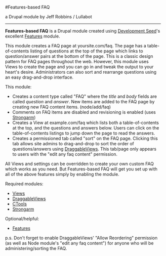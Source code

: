 #Features-based FAQ

a Drupal module by Jeff Robbins / Lullabot

---------

**Features-based FAQ** is a Drupal module created using [Development Seed](http://developmentseed.org)'s excellent [Features](http://drupal.org/project/features) module.

This module creates a FAQ page at yoursite.com/faq. The page has a table-of-contents listing of questions at the top of the page which links to question/answer pairs at the bottom of the page. This is a classic design pattern for FAQ pages throughout the web. However, this module uses Views to create the page and you can go in and tweak the output to your heart's desire. Administrators can also sort and rearrange questions using an easy drag-and-drop interface.

This module:

* Creates a content type called "FAQ" where the *title* and *body* fields are called *question* and *answer*. New items are added to the FAQ page by creating new FAQ content items. (node/add/faq)
* Comments on FAQ items are disabled and revisioning is enabled (uses [Strongarm](http://drupal.org/project/strongarm)) 
* Creates a View at example.com/faq which lists both a table-of-contents at the top, and the questions and answers below. Users can click on the table-of-contents listings to jump down the page to read the answers.
* Creates a permissioned tab called "sort" on the FAQ page. Clicking this tab allows site admins to drag-and-drop to sort the order of questions/answers using [DraggableViews](http://drupal.org/project/draggableviews). This tab/page only appears to users with the "edit any faq content" permission.

All Views and settings can be overridden to create your own custom FAQ which works as you need. But Features-based FAQ will get you set up with all of the above features simply by enabling the module.

Required modules:

* [Views](http://drupal.org/project/views)
* [DraggableViews](http://drupal.org/project/draggableviews)
* [CTools](http://drupal.org/project/ctools)
* [Strongarm](http://drupal.org/project/strongarm)

Optional/helpful:

* [Features](http://drupal.org/project/features)

p.s. Don't forget to enable DraggableViews' "Allow Reordering" permission (as well as Node module's "edit any faq content") for anyone who will be administering/sorting the FAQ. 